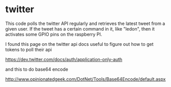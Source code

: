 twitter
=======

This code polls the twitter API regularly and retrieves the latest tweet from a given user. If the tweet has a certain command in it, like "ledon", then it activates some GPIO pins on the raspberry PI.

I found this page on the twitter api docs useful to figure out how to get tokens to poll their api

https://dev.twitter.com/docs/auth/application-only-auth

and this to do base64 encode

http://www.opinionatedgeek.com/DotNet/Tools/Base64Encode/default.aspx

